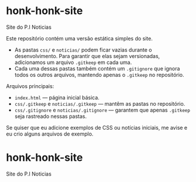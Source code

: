 # honk-honk-site

Site do P.I Noticias

Este repositório contém uma versão estática simples do site.

- As pastas `css/` e `noticias/` podem ficar vazias durante o desenvolvimento. Para garantir que elas sejam versionadas, adicionamos um arquivo `.gitkeep` em cada uma.
- Cada uma dessas pastas também contém um `.gitignore` que ignora todos os outros arquivos, mantendo apenas o `.gitkeep` no repositório.

Arquivos principais:

- `index.html` — página inicial básica.
- `css/.gitkeep` e `noticias/.gitkeep` — mantêm as pastas no repositório.
- `css/.gitignore` e `noticias/.gitignore` — garantem que apenas `.gitkeep` seja rastreado nessas pastas.

Se quiser que eu adicione exemplos de CSS ou notícias iniciais, me avise e eu crio alguns arquivos de exemplo.
# honk-honk-site
Site do P.I Noticias
